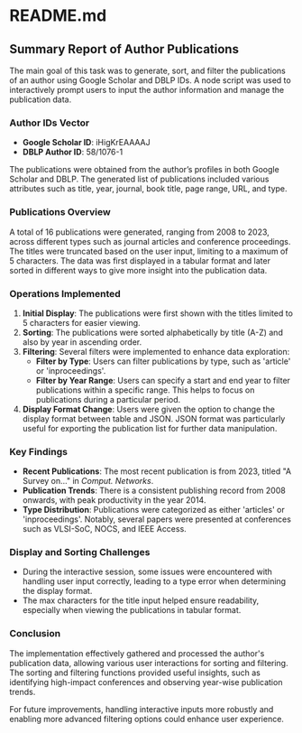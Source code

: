 # README.md

## Summary Report of Author Publications

The main goal of this task was to generate, sort, and filter the publications of an author using Google Scholar and DBLP IDs. A node script was used to interactively prompt users to input the author information and manage the publication data.

### Author IDs Vector
- **Google Scholar ID**: iHigKrEAAAAJ
- **DBLP Author ID**: 58/1076-1

The publications were obtained from the author’s profiles in both Google Scholar and DBLP. The generated list of publications included various attributes such as title, year, journal, book title, page range, URL, and type.

### Publications Overview
A total of 16 publications were generated, ranging from 2008 to 2023, across different types such as journal articles and conference proceedings. The titles were truncated based on the user input, limiting to a maximum of 5 characters. The data was first displayed in a tabular format and later sorted in different ways to give more insight into the publication data.

### Operations Implemented
1. **Initial Display**: The publications were first shown with the titles limited to 5 characters for easier viewing.
2. **Sorting**: The publications were sorted alphabetically by title (A-Z) and also by year in ascending order.
3. **Filtering**: Several filters were implemented to enhance data exploration:
   - **Filter by Type**: Users can filter publications by type, such as 'article' or 'inproceedings'.
   - **Filter by Year Range**: Users can specify a start and end year to filter publications within a specific range. This helps to focus on publications during a particular period.
4. **Display Format Change**: Users were given the option to change the display format between table and JSON. JSON format was particularly useful for exporting the publication list for further data manipulation.

### Key Findings
- **Recent Publications**: The most recent publication is from 2023, titled "A Survey on..." in *Comput. Networks*.
- **Publication Trends**: There is a consistent publishing record from 2008 onwards, with peak productivity in the year 2014.
- **Type Distribution**: Publications were categorized as either 'articles' or 'inproceedings'. Notably, several papers were presented at conferences such as VLSI-SoC, NOCS, and IEEE Access.

### Display and Sorting Challenges
- During the interactive session, some issues were encountered with handling user input correctly, leading to a type error when determining the display format.
- The max characters for the title input helped ensure readability, especially when viewing the publications in tabular format.

### Conclusion
The implementation effectively gathered and processed the author's publication data, allowing various user interactions for sorting and filtering. The sorting and filtering functions provided useful insights, such as identifying high-impact conferences and observing year-wise publication trends.

For future improvements, handling interactive inputs more robustly and enabling more advanced filtering options could enhance user experience.

